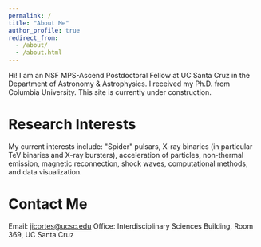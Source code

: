 ```yaml
---
permalink: /
title: "About Me"
author_profile: true
redirect_from: 
  - /about/
  - /about.html
---
```


Hi! I am an NSF MPS-Ascend Postdoctoral Fellow at UC Santa Cruz in the Department of Astronomy & Astrophysics. I received my Ph.D. from Columbia University. This site is currently under construction. 

Research Interests
======
My current interests include: "Spider" pulsars, X-ray binaries (in particular TeV binaries and X-ray bursters), acceleration of particles, non-thermal emission, magnetic reconnection, shock waves, computational methods, and data visualization.

Contact Me
======
Email: jicortes@ucsc.edu
Office: Interdisciplinary Sciences Building, Room 369, UC Santa Cruz
